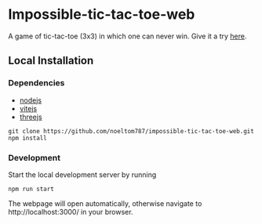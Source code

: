 # Impossible-tic-tac-toe-web

A game of tic-tac-toe (3x3) in which one can never win.
Give it a try <a href='https://noeltom787-impossible-tic-tac-toe.netlify.app/' target='_blank'>here</a>.

## Local Installation

### Dependencies

- [nodejs](https://nodejs.org/)
- [vitejs](https://vitejs.dev/)
- [threejs](https://threejs.org/)

```
git clone https://github.com/noeltom787/impossible-tic-tac-toe-web.git
npm install
```
### Development

Start the local development server by running

```
npm run start
```

The webpage will open automatically, otherwise navigate to http://localhost:3000/ in your browser.
